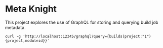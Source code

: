 # Meta Knight

This project explores the use of GraphQL for storing and querying build job metadata.


    curl -g 'http://localhost:12345/graphql?query={builds(project:"1"){project,moduleid}}'